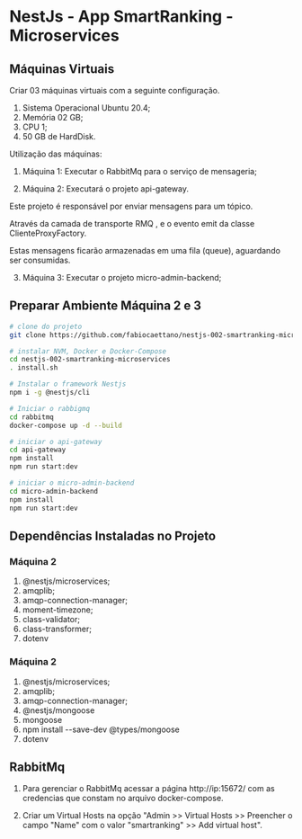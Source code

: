 # NestJs - App SmartRanking - Microservices


## Máquinas Virtuais

Criar 03 máquinas virtuais com a seguinte configuração.

1. Sistema Operacional Ubuntu 20.4;
2. Memória 02 GB;
3. CPU 1;
4. 50 GB de HardDisk.

Utilização das máquinas:

1. Máquina 1: Executar o RabbitMq para o serviço de mensageria;


2. Máquina 2: Executará o projeto api-gateway.

Este projeto é responsável por enviar mensagens para um tópico.

Através da camada de transporte RMQ , e o evento emit da classe ClienteProxyFactory.

Estas mensagens ficarão armazenadas em uma fila (queue), aguardando ser consumidas.


3. Máquina 3: Executar o projeto micro-admin-backend;



## Preparar Ambiente Máquina 2 e 3

``` bash
# clone do projeto 
git clone https://github.com/fabiocaettano/nestjs-002-smartranking-microservices.git

# instalar NVM, Docker e Docker-Compose 
cd nestjs-002-smartranking-microservices
. install.sh

# Instalar o framework Nestjs
npm i -g @nestjs/cli

# Iniciar o rabbigmq
cd rabbitmq
docker-compose up -d --build

# iniciar o api-gateway
cd api-gateway
npm install
npm run start:dev

# iniciar o micro-admin-backend
cd micro-admin-backend
npm install
npm run start:dev
```

## Dependências Instaladas no Projeto

### Máquina 2
1. @nestjs/microservices;
2. amqplib;
3. amqp-connection-manager;
4. moment-timezone;
5. class-validator;
6. class-transformer;
7. dotenv

### Máquina 2
1. @nestjs/microservices;
2. amqplib;
3. amqp-connection-manager;
4. @nestjs/mongoose
5. mongoose 
6. npm install --save-dev @types/mongoose 
7. dotenv

## RabbitMq

1. Para gerenciar o RabbitMq acessar a página http://ip:15672/ com as credencias que constam no arquivo docker-compose.

2. Criar um Virtual Hosts na opção "Admin >> Virtual Hosts >> Preencher o campo "Name" com o valor "smartranking" >> Add virtual host".

